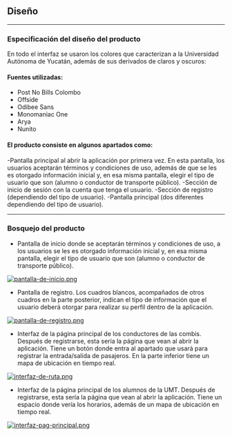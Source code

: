 ## Diseño
---
### Especificación del diseño del producto 
En todo el interfaz se usaron los colores que caracterizan a la Universidad Autónoma de Yucatán, además de sus derivados de claros y oscuros:
#### Fuentes utilizadas:
* Post No Bills Colombo
* Offside
* Odibee Sans
* Monomaniac One
* Arya
* Nunito

#### El producto consiste en algunos apartados como:
-Pantalla principal al abrir la aplicación por primera vez. En esta pantalla, los usuarios aceptarán términos y condiciones de uso, además de que se les es otorgado información inicial y, en esa misma pantalla, elegir el tipo de usuario que son (alumno o conductor de transporte público).
-Sección de inicio de sesión con la cuenta que tenga el usuario.
-Sección de registro (dependiendo del tipo de usuario).
-Pantalla principal (dos diferentes dependiendo del tipo de usuario).

---
### Bosquejo del producto
* Pantalla de inicio donde se aceptarán términos y condiciones de uso, a los usuarios se les es otorgado información inicial y, en esa misma pantalla, elegir el tipo de usuario que son (alumno o conductor de transporte público).

[![pantalla-de-inicio.png](https://i.postimg.cc/W3pyXCvj/pantalla-de-inicio.png)](https://postimg.cc/8F3wCycn)

* Pantalla de registro. Los cuadros blancos, acompañados de otros cuadros en la parte posterior, indican el tipo de información que el usuario deberá otorgar para realizar su perfil dentro de la aplicación.

[![pantalla-de-registro.png](https://i.postimg.cc/4yqF43hN/pantalla-de-registro.png)](https://postimg.cc/LgkVN2Tr)

* Interfaz de la página principal de los conductores de las combis. Después de registrarse, esta sería la página que vean al abrir la aplicación.
Tiene un botón donde entra al apartado que usará para registrar la entrada/salida de pasajeros.
En la parte inferior tiene un mapa de ubicación en tiempo real.

[![interfaz-de-ruta.png](https://i.postimg.cc/rw6YvKkf/interfaz-de-ruta.png)](https://postimg.cc/ykPPR6WR)

* Interfaz de la página principal de los alumnos de la UMT. Después de registrarse, esta sería la página que vean al abrir la aplicación.
Tiene un espacio donde vería los horarios, además de un mapa de ubicación en tiempo real.

[![interfaz-pag-principal.png](https://i.postimg.cc/R0ds6dnY/interfaz-pag-principal.png)](https://postimg.cc/JyycSbx3)
